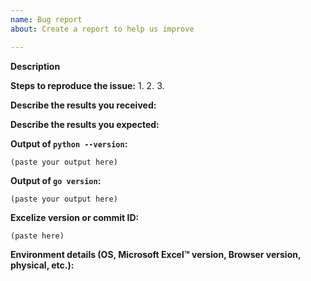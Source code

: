 ```yaml
---
name: Bug report
about: Create a report to help us improve

---
```


<!--
If you are reporting a new issue, make sure that we do not have any duplicates
already open. You can ensure this by searching the issue list for this
repository. If there is a duplicate, please close your issue and add a comment
to the existing issue instead.

Use the commands below to provide key information from your environment:
You do NOT have to include this information if this is a FEATURE REQUEST
-->

**Description**

<!--
Briefly describe the problem you are having in a few paragraphs.
-->

**Steps to reproduce the issue:**
1.
2.
3.

**Describe the results you received:**

**Describe the results you expected:**

**Output of `python --version`:**

```text
(paste your output here)
```

**Output of `go version`:**

```text
(paste your output here)
```

**Excelize version or commit ID:**

```text
(paste here)
```

**Environment details (OS, Microsoft Excel™ version, Browser version, physical, etc.):**
